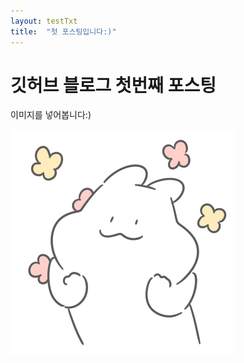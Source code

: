 ```yaml
---
layout: testTxt
title:  "첫 포스팅입니다:)"
---
```


# 깃허브 블로그 첫번째 포스팅

이미지를 넣어봅니다:)



![1](../images/2021-12-09-t01/1.png)
